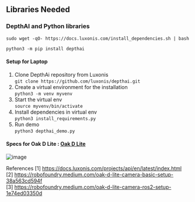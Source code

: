 ## Libraries Needed

### DepthAI and Python libraries

`sudo wget -qO- https://docs.luxonis.com/install_dependencies.sh | bash`

`python3 -m pip install depthai`

#### Setup for Laptop
1. Clone DepthAi repository from Luxonis  
   `git clone https://github.com/luxonis/depthai.git`
2. Create a virtual environment for the installation  
   `python3 -m venv myvenv`
3. Start the virtual env  
   `source myvenv/bin/activate`
4. Install dependencies in virtual env  
   `python3 install_requirements.py`
5. Run demo  
   `python3 depthai_demo.py`


#### Specs for Oak D Lite : [Oak D Lite](https://docs.luxonis.com/projects/hardware/en/latest/pages/DM9095/#dm9095)  
![image](https://github.com/RushiPDeshmukh/SLAM_Bot/assets/94715242/3f319fb6-dbab-4ad5-910b-6d233c57b40c)


References
[1] https://docs.luxonis.com/projects/api/en/latest/index.html  
[2] https://robofoundry.medium.com/oak-d-lite-camera-basic-setup-38a563cd594f  
[3] https://robofoundry.medium.com/oak-d-lite-camera-ros2-setup-1e74ed03350d  
